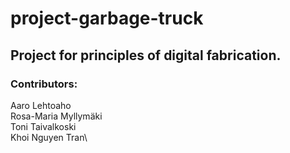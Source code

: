 # project-garbage-truck
## Project for principles of digital fabrication. 

### Contributors: 
Aaro Lehtoaho \
Rosa-Maria Myllymäki \
Toni Taivalkoski\
Khoi Nguyen Tran\
